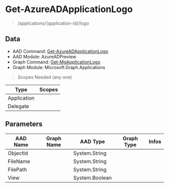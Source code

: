# Get-AzureADApplicationLogo

> /applications/{application-id}/logo

## Data

+ AAD Command: [Get-AzureADApplicationLogo](https://docs.microsoft.com/en-us/powershell/module/AzureADPreview/Get-AzureADApplicationLogo)
+ AAD Module: AzureADPreview
+ Graph Command: [Get-MgApplicationLogo](https://docs.microsoft.com/en-us/powershell/module/Microsoft.Graph.Applications/Get-MgApplicationLogo)
+ Graph Module: Microsoft.Graph.Applications

> Scopes Needed (any one)

|Type|Scopes|
|---|---|
|Application||
|Delegate||

## Parameters

|AAD Name|Graph Name|AAD Type|Graph Type|Infos|
|---|---|---|---|---|
|ObjectId||System.String|||
|FileName||System.String|||
|FilePath||System.String|||
|View||System.Boolean|||

